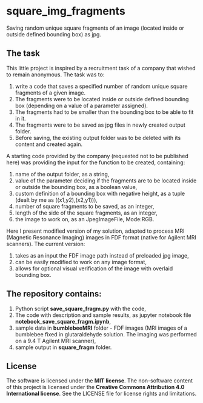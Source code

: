 # square_img_fragments
Saving random unique square fragments of an image (located inside or outside defined bounding box) as jpg.

## The task
This little project is inspired by a recruitment task of a company that wished to remain anonymous. The task was to:

1. write a code that saves a specified number of random unique square fragments of a given image.
2. The fragments were to be located inside or outside defined bounding box (depending on a value of a parameter assigned).
3. The fragments had to be smaller than the bounding box to be able to fit in it.
4. The fragments were to be saved as jpg files in newly created output folder.
5. Before saving, the existing output folder was to be deleted with its content and created again.

A starting code provided by the company (requested not to be published here) was providing the input for the function to be created, containing:

1. name of the output folder, as a string,
2. value of the parameter deciding if the fragments are to be located inside or outside the bounding box, as a boolean value,
3. custom definition of a bounding box with negative height, as a tuple (dealt by me as ((x1,y2),(x2,y1))),
4. number of square fragments to be saved, as an integer,
5. length of the side of the square fragments, as an integer,
6. the image to work on, as an JpegImageFile, Mode:RGB.

Here I present modified version of my solution, adapted to process MRI (Magnetic Resonance Imaging) images in FDF format (native for Agilent MRI scanners). The current version:

1. takes as an input the FDF image path instead of preloaded jpg image,
2. can be easily modified to work on any image format,
3. allows for optional visual verification of the image with overlaid bounding box.

## The repository contains:

1. Python script **save_square_fragm.py** with the code,
2. The code with description and sample results, as jupyter notebook file **notebook_save_square_fragm.ipynb**,
3. sample data in **bumblebeeMRI** folder - FDF images (MRI images of a bumblebee fixed in glutaraldehyde solution. The imaging was performed on a 9.4 T Agilent MRI scanner),
4. sample output in **square_fragm** folder.
    
## License

The software is licensed under the **MIT license**. The non-software content of this project is licensed under the **Creative Commons Attribution 4.0 International license**. See the LICENSE file for license rights and limitations.
